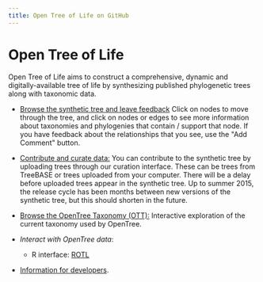 ```yaml
---
title: Open Tree of Life on GitHub
---
```

<link rel="stylesheet" href="{{ site.baseurl }}css/main.css" >

# Open Tree of Life

Open Tree of Life aims to construct a comprehensive, dynamic and digitally-available tree of life by synthesizing published phylogenetic trees along with taxonomic data.

* [Browse the synthetic tree and leave feedback](http://tree.opentreeoflife.org)
  Click on nodes to move through the tree, and click on nodes or edges to see more information about taxonomies
  and phylogenies that contain / support that node. If you have feedback about the relationships that you see, use the "Add Comment" button.

* [Contribute and curate data:](http://tree.opentreeoflife.org/curator)
  You can contribute to the synthetic tree by uploading trees through our curation interface. These can be trees
  from TreeBASE or trees uploaded from your computer. There will be a delay before uploaded trees appear in the
  synthetic tree. Up to summer 2015, the release cycle has been months between new versions of the synthetic tree,
  but this should shorten in the future. 

* [Browse the OpenTree Taxonomy (OTT):](https://tree.opentreeoflife.org/taxonomy/browse?id=93302)
  Interactive exploration of the current taxonomy used by OpenTree.

* *Interact with OpenTree data*: 
  * R interface: [ROTL](https://github.com/ropensci/rotl)
  
* [Information for developers](developer/developer.html).

